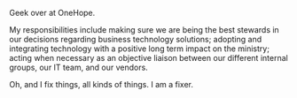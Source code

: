 ﻿---
name: Jon Johansson 
description: Manager of Business Technology, OneHope
picture: jon.jpg 
twitter: handle
categories: business design ideation strategy ministry
---

Geek over at OneHope.

My responsibilities include making sure we are being the best stewards in our decisions regarding business technology solutions; adopting and integrating technology with a positive long term impact on the ministry; acting when necessary as an objective liaison between our different internal groups, our IT team, and our vendors.

Oh, and I fix things, all kinds of things. I am a fixer.
 

